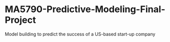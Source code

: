 # MA5790-Predictive-Modeling-Final-Project
Model building to predict the success of a US-based start-up company

